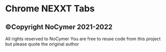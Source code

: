 # Chrome NEXXT Tabs
## ©Copyright NoCymer 2021-2022
All rights reserved to NoCymer
You are free to reuse code from this project but please quote the original author
